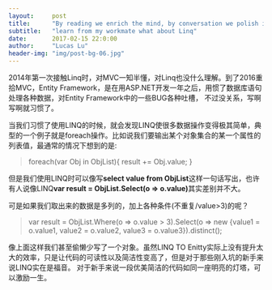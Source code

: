 ```yaml
---
layout:     post
title:      "By reading we enrich the mind, by conversation we polish it"
subtitle:   "learn from my workmate what about Linq"
date:       2017-02-15 22:0:00
author:     "Lucas Lu"
header-img: "img/post-bg-06.jpg"
---
```


<p>2014年第一次接触Linq时，对MVC一知半懂，对Linq也没什么理解。到了2016重拾MVC，Entity Framework，是在用ASP.NET开发一年之后，用惯了数据库语句处理各种数据，对Entity Framework中的一些BUG各种吐槽，
不过没关系，写啊写啊就习惯了。</p>

<p>当我们习惯了使用LINQ的时候，就会发现LINQ使很多数据操作变得极其简单，典型的一个例子就是foreach操作。比如说我们要输出某个对象集合的某一个属性的列表值，最通常的情况下想到的是:</p>

<blockquote>
	foreach(var Obj in ObjList){
	    result += Obj.value;
    }
</blockquote>

<p>但是我们使用LINQ时可以像写<strong>select value from ObjList</strong>这样一句话写出，也许有人说像LINQ<strong>var result = ObjList.Select(o => o.value)</strong>其实差别并不大。</p>

<p>可是如果我们取出来的数据是多列的，加上各种条件(不重复/value>3)的呢？</p>

<blockquote>
	var result = ObjList.Where(o => o.value > 3).Select(o => new {value1 = o.value1, value2 = o.value2, value3 = o.value3}).distinct();
</blockquote>

<p>像上面这样我们甚至偷懒少写了一个对象。虽然LINQ TO Enitty实际上没有提升太大的效率，只是让代码的可读性以及简洁性变高了，但是对于那些刚入坑的新手来说LINQ实在是福音。
对于新手来说一段优美简洁的代码如同一座明亮的灯塔，可以激励一生。</p>
